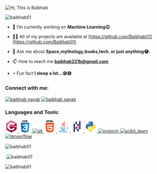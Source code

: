 ![Hi, This is Baibhab](https://user-images.githubusercontent.com/86152376/149974623-c9f76782-a083-44f6-97a9-86bca5f3a106.gif)


<p align="left"> <img src="https://komarev.com/ghpvc/?username=baibhab01&label=Profile%20views&color=0e75b6&style=flat" alt="baibhab01" /> </p>

- 🌱 I’m currently working on **Machine Learning😉**

- 👨‍💻 All of my projects are available at [https://github.com/Baibhab01](https://github.com/Baibhab01)

- 💬 Ask me about **Space,mythology,books,tech. or just anything😂.**

- 📫 How to reach me **baibhab221b@gmail.com**

- ⚡ Fun fact **I sleep a lot...😪😅**

<h3 align="left">Connect with me:</h3>
<p align="left">
<a href="https://linkedin.com/in/baibhab nayak" target="blank"><img align="center" src="https://raw.githubusercontent.com/rahuldkjain/github-profile-readme-generator/master/src/images/icons/Social/linked-in-alt.svg" alt="baibhab nayak" height="30" width="40" /></a>
<a href="https://kaggle.com/baibhab nayak" target="blank"><img align="center" src="https://raw.githubusercontent.com/rahuldkjain/github-profile-readme-generator/master/src/images/icons/Social/kaggle.svg" alt="baibhab nayak" height="30" width="40" /></a>
</p>

<h3 align="left">Languages and Tools:</h3>
<p align="left"> <a href="https://www.w3schools.com/cpp/" target="_blank" rel="noreferrer"> <img src="https://raw.githubusercontent.com/devicons/devicon/master/icons/cplusplus/cplusplus-original.svg" alt="cplusplus" width="40" height="40"/> </a> <a href="https://www.w3schools.com/css/" target="_blank" rel="noreferrer"> <img src="https://raw.githubusercontent.com/devicons/devicon/master/icons/css3/css3-original-wordmark.svg" alt="css3" width="40" height="40"/> </a> <a href="https://git-scm.com/" target="_blank" rel="noreferrer"> <img src="https://www.vectorlogo.zone/logos/git-scm/git-scm-icon.svg" alt="git" width="40" height="40"/> </a> <a href="https://www.w3.org/html/" target="_blank" rel="noreferrer"> <img src="https://raw.githubusercontent.com/devicons/devicon/master/icons/html5/html5-original-wordmark.svg" alt="html5" width="40" height="40"/> </a> <a href="https://www.java.com" target="_blank" rel="noreferrer"> <img src="https://raw.githubusercontent.com/devicons/devicon/master/icons/java/java-original.svg" alt="java" width="40" height="40"/> </a> <a href="https://pandas.pydata.org/" target="_blank" rel="noreferrer"> <img src="https://raw.githubusercontent.com/devicons/devicon/2ae2a900d2f041da66e950e4d48052658d850630/icons/pandas/pandas-original.svg" alt="pandas" width="40" height="40"/> </a> <a href="https://www.python.org" target="_blank" rel="noreferrer"> <img src="https://raw.githubusercontent.com/devicons/devicon/master/icons/python/python-original.svg" alt="python" width="40" height="40"/> </a> <a href="https://pytorch.org/" target="_blank" rel="noreferrer"> <img src="https://www.vectorlogo.zone/logos/pytorch/pytorch-icon.svg" alt="pytorch" width="40" height="40"/> </a> <a href="https://scikit-learn.org/" target="_blank" rel="noreferrer"> <img src="https://upload.wikimedia.org/wikipedia/commons/0/05/Scikit_learn_logo_small.svg" alt="scikit_learn" width="40" height="40"/> </a> <a href="https://www.tensorflow.org" target="_blank" rel="noreferrer"> <img src="https://www.vectorlogo.zone/logos/tensorflow/tensorflow-icon.svg" alt="tensorflow" width="40" height="40"/> </a> </p>

<p><img align="center" src="https://github-readme-stats.vercel.app/api/top-langs?username=baibhab01&show_icons=true&locale=en&layout=compact" alt="baibhab01" /></p>


<p>&nbsp;<img align="center" src="https://github-readme-stats.vercel.app/api?username=baibhab01&show_icons=true&locale=en" alt="baibhab01" /></p>


<p><img align="center" src="https://github-readme-streak-stats.herokuapp.com/?user=baibhab01&" alt="baibhab01" /></p>
